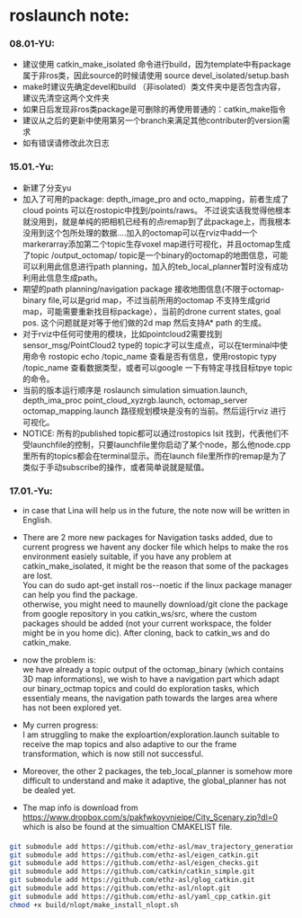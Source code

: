 # roslaunch note:
### 08.01-YU:
- 建议使用 catkin_make_isolated 命令进行build，因为template中有package属于非ros类，因此source的时候请使用 source devel_isolated/setup.bash
- make时建议先确定devel和build （非isolated）类文件夹中是否包含内容，建议先清空这两个文件夹
- 如果日后发现非ros类package是可删除的再使用普通的：catkin_make指令
- 建议从之后的更新中使用第另一个branch来满足其他contributer的version需求
- 如有错误请修改此次日志

### 15.01.-Yu:
- 新建了分支yu
- 加入了可用的package: depth_image_pro and octo_mapping，前者生成了cloud points 可以在rostopic中找到/points/raws。
	不过说实话我觉得他根本就没用到，就是单纯的把相机已经有的点remap到了此package上，而我根本没用到这个包所处理的数据....加入的octomap可以在rviz中add一个markerarray添加第二个topic生存voxel map进行可视化，并且octomap生成了topic /output_octomap/ topic是一个binary的octomap的地图信息，可能可以利用此信息进行path planning，加入的teb_local_planner暂时没有成功利用此信息生成path。
- 期望的path planning/navigation package 接收地图信息(不限于octomap-binary file,可以是grid map，不过当前所用的octomap 不支持生成grid map，可能需要重新找目标package），当前的drone current states, goal pos. 这个问题就是对等于他们做的2d map 然后支持A* path 的生成。
- 对于rviz中任何可使用的模块，比如pointcloud2需要找到sensor_msg/PointCloud2 type的 topic才可以生成点，可以在terminal中使用命令 rostopic echo /topic_name 查看是否有信息，使用rostopic typy /topic_name 查看数据类型，或者可以google 一下有特定寻找目标tpye topic的命令。
- 当前的版本运行顺序是 roslaunch simulation simuation.launch, depth_ima_proc point_cloud_xyzrgb.launch, octomap_server octomap_mapping.launch 路径规划模块是没有的当前。然后运行rviz 进行可视化。
- NOTICE:
	所有的published topic都可以通过rostopics lsit 找到，代表他们不受launchfile的控制，只要launchfile里你启动了某个node，那么他node.cpp里所有的topics都会在terminal显示。而在launch file里所作的remap是为了类似于手动subscribe的操作，或者简单说就是赋值。
	
### 17.01.-Yu:
- in case that Lina will help us in the future, the note now will be written in English.
- There are 2 more new packages for Navigation tasks added, due to current progress we havent any docker file which helps to make the ros environment easiely suitable, if you have any problem at catkin_make_isolated, it might be the reason that some of the packages are lost.  
	You can do sudo apt-get install ros-<package name>-noetic if the linux package manager can help you find the package.  
	otherwise, you might need to maunelly download/git clone the package from google repository in you catkin_ws/src, where the custom packages should be added (not your current workspace, the folder might be in you home dic). After cloning, back to catkin_ws and do catkin_make. 
	
- now the problem is:  
	we have already a topic output of the octomap_binary (which contains 3D map informations), we wish to have a navigation part which adapt our binary_octmap topics and could do exploration tasks, which essentialy means, the navigation path towards the larges area where has not been explored yet. 
- My curren progress:  
	I am struggling to make the exploartion/exploration.launch suitable to receive the map topics and also adaptive to our the frame transformation, which is now still not successful. 
- Moreover, the other 2 packages, the teb_local_planner is somehow more difficult to understand and make it adaptive, the global_planner has not be dealed yet.
- The map info is download from https://www.dropbox.com/s/pakfwkoyvnieipe/City_Scenary.zip?dl=0   
which is also be found at the simualtion CMAKELIST file.
####
```bash
git submodule add https://github.com/ethz-asl/mav_trajectory_generation.git
git submodule add https://github.com/ethz-asl/eigen_catkin.git
git submodule add https://github.com/ethz-asl/eigen_checks.git
git submodule add https://github.com/catkin/catkin_simple.git
git submodule add https://github.com/ethz-asl/glog_catkin.git
git submodule add https://github.com/ethz-asl/nlopt.git
git submodule add https://github.com/ethz-asl/yaml_cpp_catkin.git
chmod +x build/nlopt/make_install_nlopt.sh
```
